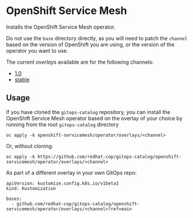 # OpenShift Service Mesh

Installs the OpenShift Service Mesh operator.

Do not use the `base` directory directly, as you will need to patch the `channel` based on the version of OpenShift you are using, or the version of the operator you want to use.

The current *overlays* available are for the following channels:
* [1.0](overlays/1.0)
* [stable](overlays/stable)

## Usage

If you have cloned the `gitops-catalog` repository, you can install the OpenShift Service Mesh operator based on the overlay of your choice by running from the root `gitops-catalog` directory

```
oc apply -k openshift-servicemesh/operator/overlays/<channel>
```

Or, without cloning:

```
oc apply -k https://github.com/redhat-cop/gitops-catalog/openshift-servicemesh/operator/overlays/<channel>
```

As part of a different overlay in your own GitOps repo:

```
apiVersion: kustomize.config.k8s.io/v1beta1
kind: Kustomization

bases:
  - github.com/redhat-cop/gitops-catalog/openshift-servicemesh/operator/overlays/<channel>?ref=main
```

